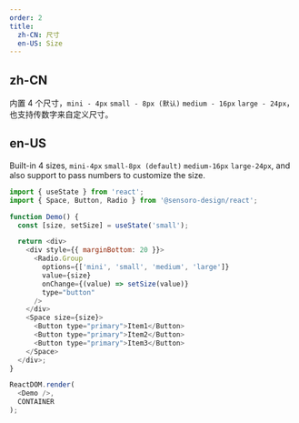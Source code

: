 ```yaml
---
order: 2
title: 
  zh-CN: 尺寸
  en-US: Size
---
```


## zh-CN

内置 4 个尺寸，`mini - 4px` `small - 8px (默认)` `medium - 16px` `large - 24px`，也支持传数字来自定义尺寸。

## en-US

Built-in 4 sizes, `mini-4px` `small-8px (default)` `medium-16px` `large-24px`, and also support to pass numbers to customize the size.

```js
import { useState } from 'react';
import { Space, Button, Radio } from '@sensoro-design/react';

function Demo() {
  const [size, setSize] = useState('small');

  return <div>
    <div style={{ marginBottom: 20 }}>
      <Radio.Group
        options={['mini', 'small', 'medium', 'large']}
        value={size}
        onChange={(value) => setSize(value)}
        type="button"
      />
    </div>
    <Space size={size}>
      <Button type="primary">Item1</Button>
      <Button type="primary">Item2</Button>
      <Button type="primary">Item3</Button>
    </Space>
  </div>;
}

ReactDOM.render(
  <Demo />,
  CONTAINER
);
```
